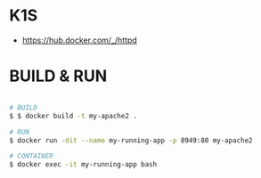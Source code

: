 # K1S
- https://hub.docker.com/_/httpd

# BUILD & RUN
```bash

# BUILD
$ $ docker build -t my-apache2 .

# RUN
$ docker run -dit --name my-running-app -p 8949:80 my-apache2

# CONTAINER
$ docker exec -it my-running-app bash
```
